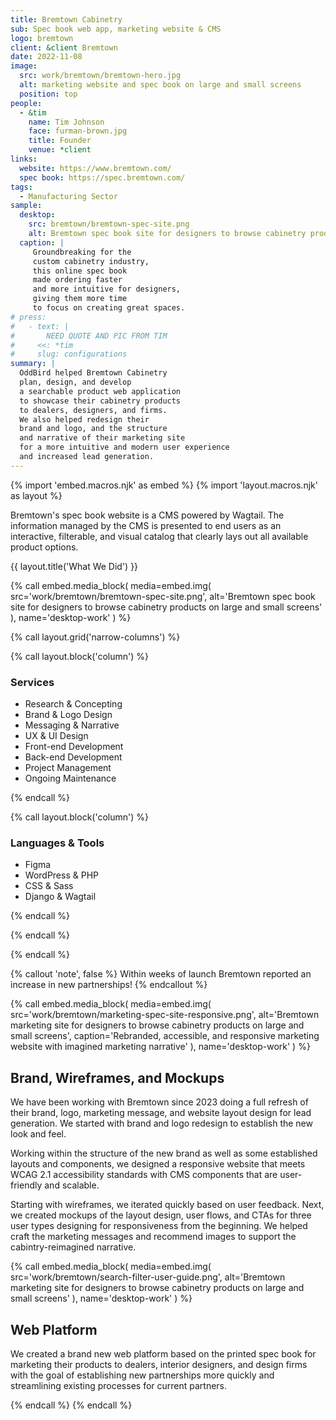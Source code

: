 ```yaml
---
title: Bremtown Cabinetry
sub: Spec book web app, marketing website & CMS
logo: bremtown
client: &client Bremtown
date: 2022-11-08
image:
  src: work/bremtown/bremtown-hero.jpg
  alt: marketing website and spec book on large and small screens
  position: top
people:
  - &tim
    name: Tim Johnson
    face: furman-brown.jpg
    title: Founder
    venue: *client
links:
  website: https://www.bremtown.com/
  spec book: https://spec.bremtown.com/
tags:
  - Manufacturing Sector
sample:
  desktop:
    src: bremtown/bremtown-spec-site.png
    alt: Bremtown spec book site for designers to browse cabinetry products on large and small screens
  caption: |
     Groundbreaking for the
     custom cabinetry industry,
     this online spec book
     made ordering faster
     and more intuitive for designers,
     giving them more time
     to focus on creating great spaces.
# press:
#   - text: |
#       NEED QUOTE AND PIC FROM TIM
#     <<: *tim
#     slug: configurations
summary: |
  OddBird helped Bremtown Cabinetry
  plan, design, and develop
  a searchable product web application
  to showcase their cabinetry products
  to dealers, designers, and firms.
  We also helped redesign their
  brand and logo, and the structure
  and narrative of their marketing site
  for a more intuitive and modern user experience
  and increased lead generation.
---
```


{% import 'embed.macros.njk' as embed %}
{% import 'layout.macros.njk' as layout %}

Bremtown's spec book website
is a CMS powered by Wagtail.
The information managed by the CMS
is presented to end users
as an interactive, filterable,
and visual catalog
that clearly lays out
all available product options.

{{ layout.title('What We Did') }}

{% call embed.media_block(
  media=embed.img(
    src='work/bremtown/bremtown-spec-site.png',
    alt='Bremtown spec book site for designers to browse cabinetry products on large and small screens'
  ),
  name='desktop-work'
) %}

{% call layout.grid('narrow-columns') %}

{% call layout.block('column') %}

### Services

- Research & Concepting
- Brand & Logo Design
- Messaging & Narrative
- UX & UI Design
- Front-end Development
- Back-end Development
- Project Management
- Ongoing Maintenance

{% endcall %}

{% call layout.block('column') %}

### Languages & Tools

- Figma
- WordPress & PHP
- CSS & Sass
- Django & Wagtail

{% endcall %}

{% endcall %}

{% endcall %}

{% callout 'note', false %}
Within weeks of launch
Bremtown reported an increase
in new partnerships!
{% endcallout %}

{% call embed.media_block(
  media=embed.img(
    src='work/bremtown/marketing-spec-site-responsive.png',
    alt='Bremtown marketing site for designers to browse cabinetry products on large and small screens',
    caption='Rebranded, accessible, and responsive marketing website with imagined marketing narrative'
  ),
  name='desktop-work'
) %}

## Brand, Wireframes, and Mockups

We have been working with Bremtown
since 2023
doing a full refresh
of their brand, logo, marketing message,
and website layout design
for lead generation.
We started with brand and logo redesign
to establish the new look and feel.

Working within the structure
of the new brand
as well as some established layouts and components,
we designed a responsive website
that meets WCAG 2.1 accessibility standards
with CMS components
that are user-friendly and scalable.

Starting with wireframes,
we iterated quickly
based on user feedback.
Next, we created
mockups of the layout design,
user flows, and CTAs
for three user types
designing for responsiveness
from the beginning.
We helped craft the marketing messages
and recommend images
to support the
cabintry-reimagined narrative.

{% call embed.media_block(
  media=embed.img(
    src='work/bremtown/search-filter-user-guide.png',
    alt='Bremtown marketing site for designers to browse cabinetry products on large and small screens'
  ),
  name='desktop-work'
) %}

## Web Platform

We created a brand new web platform
based on the printed spec book
for marketing their products
to dealers, interior designers,
and design firms
with the goal of establishing
new partnerships more quickly
and streamlining existing processes
for current partners.

{% endcall %}
{% endcall %}
